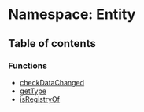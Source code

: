 # Namespace: Entity

## Table of contents

### Functions

* [checkDataChanged](/en/auto-docs/free-layout-editor/functions/Entity.checkDataChanged.md)
* [getType](/en/auto-docs/free-layout-editor/functions/Entity.getType.md)
* [isRegistryOf](/en/auto-docs/free-layout-editor/functions/Entity.isRegistryOf.md)
